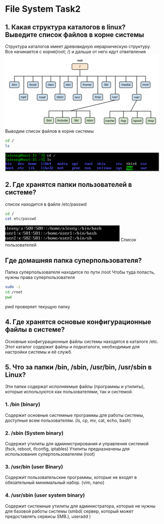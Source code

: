 # File System Task2
## 1. Какая структура каталогов в linux? Выведите список файлов в корне системы
Структура каталогов имеет древовидную иерархическую структуру. Все начинается с корня(root; /) и дальше от него идут ответвления
![img.png](img.png)
Выводим список файлов в корне системы
```bash
cd /
ls
```
![img_1.png](img_1.png)

##  2. Где хранятся папки пользователей в системе?
список находится в файле /etc/passwd
```bash
cd /
cat etc/passwd
```
![img_2.png](img_2.png)
Список пользователей

## Где домашняя папка суперпользователя?
Папка суперпользователя находится по пути /root
Чтобы туда попасть, нужны права суперпользователя
```bash
sudo -i
cd /root
pwd
```
pwd проверяет текущую папку

## 4. Где хранятся основые конфигурационные файлы в системе?
Основные конфигурационные файлы системы находятся в каталоге /etc. Этот каталог содержит файлы и подкаталоги, необходимые для настройки системы и её служб.

## 5. Что за папки /bin, /sbin, /usr/bin, /usr/sbin в Linux?
Эти папки содержат исполняемые файлы (программы и утилиты), которые используются как пользователями, так и системой.
### 1. /bin (binary)
Содержит основные системные программы для работы системы, доступные всем пользователям.
(ls, cp, mv, cat, echo, bash)
### 2. /sbin (System binary)
Содержит утилиты для администрирования и управления системой
(fsck, reboot, ifconfig, iptables)
Утилиты предназначены для использования суперпользователем (root)
### 3. /usr/bin (user Binary)
Содержит пользовательские программы, которые не входят в обязательный минимальный набор.
(vim, nano)
### 4. /usr/sbin (user system binary)
Содержит системные утилиты для администратора, которые не нужны для базовой работы системы
(smbd( сервер, который может предоставлять сервисы SMB.), useradd )

